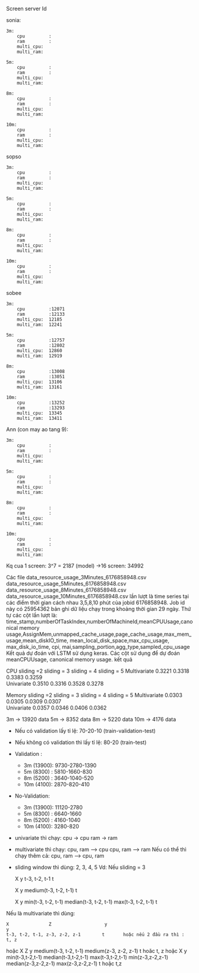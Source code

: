 




Screen server Id

sonia:

    3m:
        cpu         :
        ram         :
        multi_cpu:  
        multi_ram:  
        
    5m:
        cpu         :
        ram         :
        multi_cpu:      
        multi_ram:     
        
    8m:
        cpu         :
        ram         :
        multi_cpu:  
        multi_ram:  
        
    10m:
        cpu         :
        ram         :
        multi_cpu:  
        multi_ram: 


sopso

    3m:
        cpu         :
        ram         :
        multi_cpu:  
        multi_ram:  
        
    5m:
        cpu         : 
        ram         : 
        multi_cpu:  
        multi_ram:  
        
    8m:
        cpu         :
        ram         :
        multi_cpu:  
        multi_ram:  
        
    10m:
        cpu         :
        ram         :
        multi_cpu:  
        multi_ram:  
        
        

sobee

    3m:
        cpu         :12071
        ram         :12133
        multi_cpu:  12185
        multi_ram:  12241
        
    5m:
        cpu         :12757
        ram         :12802
        multi_cpu:  12860
        multi_ram:  12919
        
    8m:
        cpu         :13008
        ram         :13051
        multi_cpu:  13106
        multi_ram:  13161
        
    10m:
        cpu         :13252
        ram         :13293
        multi_cpu:  13345
        multi_ram:  13411
        
        
        
Ann (con may ao tang 9):
    
    3m:
        cpu         : 
        ram         : 
        multi_cpu:   
        multi_ram:  
        
    5m:
        cpu         : 
        ram         : 
        multi_cpu:   
        multi_ram:   
        
    8m:
        cpu         : 
        ram         : 
        multi_cpu:   
        multi_ram:   
        
    10m:
        cpu         : 
        ram         : 
        multi_cpu:   
        multi_ram:  


        
Kq cua 1 screen: 3^7 = 2187 (model)
    ->16 screen: 34992     

Các file data_resource_usage_3Minutes_6176858948.csv
	data_resource_usage_5Minutes_6176858948.csv
	data_resource_usage_8Minutes_6176858948.csv
	data_resource_usage_10Minutes_6176858948.csv
lần lượt là time series tại các điểm thời gian cách nhau 3,5,8,10 phút
của jobid 6176858948. Job id này có 25954362 bản ghi dữ liệu chạy trong khoảng thời gian 29 ngày.
Thứ tự các cột lần lượt là:
time_stamp,numberOfTaskIndex,numberOfMachineId,meanCPUUsage,canonical memory usage,AssignMem,unmapped_cache_usage,page_cache_usage,max_mem_usage,mean_diskIO_time,
mean_local_disk_space,max_cpu_usage, max_disk_io_time, cpi, mai,sampling_portion,agg_type,sampled_cpu_usage
Kết quả dự đoán với LSTM sử dụng keras. 
Các cột sử dụng để dự đoán meanCPUUsage, canonical memory usage.
kết quả

CPU 		sliding =2	sliding = 3	sliding = 4	sliding = 5
Multivariate	0.3221		0.3318		0.3383		0.3259		
Univariate	0.3510		0.3316		0.3528		0.3278

Memory 		sliding =2	sliding = 3	sliding = 4	sliding = 5
Multivariate	0.0303		0.0305		0.0309		0.0307	
Univariate	0.0357		0.0346		0.0406		0.0362


3m -> 13920 data 
5m -> 8352 data 
8m -> 5220 data 
10m -> 4176 data 

- Nếu có validation lấy tỉ lệ: 70-20-10 (train-validation-test) 
- Nếu không có validation thì lấy tỉ lệ: 80-20  (train-test) 

- Validation :
    + 3m (13900): 9730-2780-1390
    + 5m (8300) : 5810-1660-830
    + 8m (5200) : 3640-1040-520
    + 10m (4100): 2870-820-410

- No-Validation:
    + 3m (13900): 11120-2780
    + 5m (8300) : 6640-1660
    + 8m (5200) : 4160-1040
    + 10m (4100): 3280-820

- univariate thì chạy:
    cpu -> cpu 
    ram -> ram
- multivariate thì chạy:
    cpu, ram --> cpu
    cpu, ram --> ram 
Nếu có thể thì chạy thêm cả: cpu, ram --> cpu, ram 

- sliding window thì dùng: 2, 3, 4, 5 
Vd: Nếu sliding = 3

    X                       y
    t-3, t-2, t-1           t 
    
    X                       y
    medium(t-3, t-2, t-1)   t 
    
    X                                                                   y 
    min(t-3, t-2, t-1)   median(t-3, t-2, t-1)   max(t-3, t-2, t-1)     t 

Nếu là multivariate thì dùng:

    X               Z                    y                                   y
    t-3, t-2, t-1, z-3, z-2, z-1        t       hoặc nếu 2 đầu ra thì :     t, z
hoặc 
    X                             Z                     y
    medium(t-3, t-2, t-1)  medium(z-3, z-2, z-1)        t hoăc t, z
hoặc 
    X                                                       y
    min(t-3,t-2,t-1) median(t-3,t-2,t-1) max(t-3,t-2,t-1)  min(z-3,z-2,z-1) median(z-3,z-2,z-1) max(z-3,z-2,z-1)   t hoặc t,z 
    
    
    
        
    
